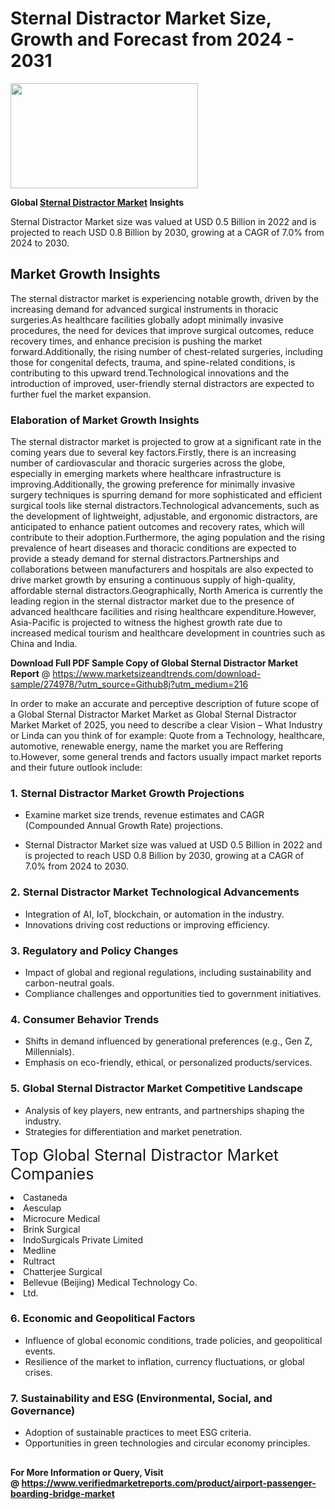 <H1>Sternal Distractor Market Size, Growth and Forecast from 2024 - 2031</H1><img class="aligncenter size-medium wp-image-584254" src="https://thirdeyenews.in/wp-content/uploads/2024/09/Global-Market-Research-300x168.jpeg" alt="" width="300" height="168" /><p><strong>Global&nbsp;<a href="https://www.marketsizeandtrends.com/download-sample/274978/?utm_source=Github8j?utm_medium=216">Sternal Distractor Market</a> Insights</strong></p><p>Sternal Distractor Market size was valued at USD 0.5 Billion in 2022 and is projected to reach USD 0.8 Billion by 2030, growing at a CAGR of 7.0% from 2024 to 2030.</p><p><h2>Market Growth Insights</h2> The sternal distractor market is experiencing notable growth, driven by the increasing demand for advanced surgical instruments in thoracic surgeries.As healthcare facilities globally adopt minimally invasive procedures, the need for devices that improve surgical outcomes, reduce recovery times, and enhance precision is pushing the market forward.Additionally, the rising number of chest-related surgeries, including those for congenital defects, trauma, and spine-related conditions, is contributing to this upward trend.Technological innovations and the introduction of improved, user-friendly sternal distractors are expected to further fuel the market expansion.<h3>Elaboration of Market Growth Insights</h3> The sternal distractor market is projected to grow at a significant rate in the coming years due to several key factors.Firstly, there is an increasing number of cardiovascular and thoracic surgeries across the globe, especially in emerging markets where healthcare infrastructure is improving.Additionally, the growing preference for minimally invasive surgery techniques is spurring demand for more sophisticated and efficient surgical tools like sternal distractors.Technological advancements, such as the development of lightweight, adjustable, and ergonomic distractors, are anticipated to enhance patient outcomes and recovery rates, which will contribute to their adoption.Furthermore, the aging population and the rising prevalence of heart diseases and thoracic conditions are expected to provide a steady demand for sternal distractors.Partnerships and collaborations between manufacturers and hospitals are also expected to drive market growth by ensuring a continuous supply of high-quality, affordable sternal distractors.Geographically, North America is currently the leading region in the sternal distractor market due to the presence of advanced healthcare facilities and rising healthcare expenditure.However, Asia-Pacific is projected to witness the highest growth rate due to increased medical tourism and healthcare development in countries such as China and India.<p><span class=""><strong>Download Full PDF Sample Copy of Global Sternal Distractor Market Report</strong> @ <a href="https://www.marketsizeandtrends.com/download-sample/274978/?utm_source=Github8j?utm_medium=216" target="_blank">https://www.marketsizeandtrends.com/download-sample/274978/?utm_source=Github8j?utm_medium=216</a></span></p><p>In order to make an accurate and perceptive description of future scope of a Global&nbsp;Sternal Distractor Market Market as Global&nbsp;Sternal Distractor Market Market of 2025, you need to describe a clear Vision &ndash; What Industry or Linda can you think of for example: Quote from a Technology, healthcare, automotive, renewable energy, name the market you are Reffering to.However, some general trends and factors usually impact market reports and their future outlook include:</p><h3>1.&nbsp;<strong>Sternal Distractor Market Growth Projections</strong></h3><ul><li>Examine market size trends, revenue estimates and CAGR (Compounded Annual Growth Rate) projections.</li><li><p>Sternal Distractor Market size was valued at USD 0.5 Billion in 2022 and is projected to reach USD 0.8 Billion by 2030, growing at a CAGR of 7.0% from 2024 to 2030.</p></li></ul><h3>2.&nbsp;<strong>Sternal Distractor Market Technological Advancements</strong></h3><ul><li>Integration of AI, IoT, blockchain, or automation in the industry.</li><li>Innovations driving cost reductions or improving efficiency.</li></ul><h3>3.&nbsp;<strong>Regulatory and Policy Changes</strong></h3><ul><li>Impact of global and regional regulations, including sustainability and carbon-neutral goals.</li><li>Compliance challenges and opportunities tied to government initiatives.</li></ul><h3>4.&nbsp;<strong>Consumer Behavior Trends</strong></h3><ul><li>Shifts in demand influenced by generational preferences (e.g., Gen Z, Millennials).</li><li>Emphasis on eco-friendly, ethical, or personalized products/services.</li></ul><h3>5.&nbsp;<strong>Global Sternal Distractor Market Competitive Landscape</strong></h3><ul><li>Analysis of key players, new entrants, and partnerships shaping the industry.</li><li>Strategies for differentiation and market penetration.</li></ul><p data-pm-slice="1 1 []"><span style="color: inherit; font-family: inherit; font-size: 25px;">Top Global Sternal Distractor Market Companies</span></p><div class="" data-test-id=""><p><li>Castaneda</li><li> Aesculap</li><li> Microcure Medical</li><li> Brink Surgical</li><li> IndoSurgicals Private Limited</li><li> Medline</li><li> Rultract</li><li> Chatterjee Surgical</li><li> Bellevue (Beijing) Medical Technology Co.</li><li> Ltd.</li></p></div><h3>6.&nbsp;<strong>Economic and Geopolitical Factors</strong></h3><ul><li>Influence of global economic conditions, trade policies, and geopolitical events.</li><li>Resilience of the market to inflation, currency fluctuations, or global crises.</li></ul><h3>7.&nbsp;<strong>Sustainability and ESG (Environmental, Social, and Governance)</strong></h3><ul><li>Adoption of sustainable practices to meet ESG criteria.</li><li>Opportunities in green technologies and circular economy principles.</li></ul><h2><strong style="font-size: 14px;">For More Information or Query, Visit @&nbsp;</strong><a style="background-color: #ffffff; font-size: 14px;" href="https://www.marketsizeandtrends.com/report/sternal-distractor-market/" target="_blank">https://www.verifiedmarketreports.com/product/airport-passenger-boarding-bridge-market</a></h2>